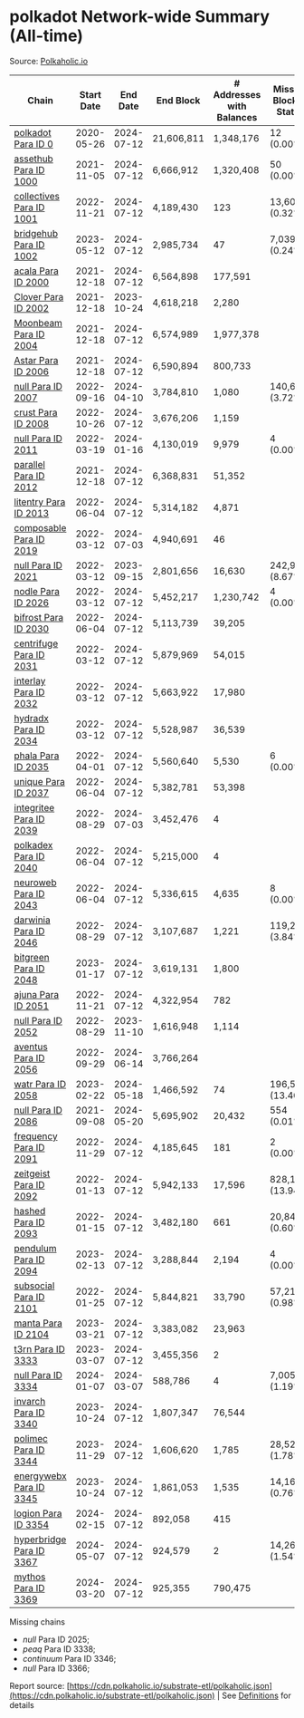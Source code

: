 # polkadot Network-wide Summary (All-time)

Source: [Polkaholic.io](https://polkaholic.io)


| Chain            | Start Date | End Date | End Block | # Addresses with Balances | Missing Blocks / Status |
| ---------------- | ---------- | ---------| --------- | ------------------------- | ----------------------- |
| [polkadot Para ID 0](/polkadot/0-polkadot) | 2020-05-26 | 2024-07-12 | 21,606,811 |  1,348,176 | 12 (0.00%)  |
| [assethub Para ID 1000](/polkadot/1000-assethub) | 2021-11-05 | 2024-07-12 | 6,666,912 |  1,320,408 | 50 (0.00%)  |
| [collectives Para ID 1001](/polkadot/1001-collectives) | 2022-11-21 | 2024-07-12 | 4,189,430 |  123 | 13,601 (0.32%)  |
| [bridgehub Para ID 1002](/polkadot/1002-bridgehub) | 2023-05-12 | 2024-07-12 | 2,985,734 |  47 | 7,039 (0.24%)  |
| [acala Para ID 2000](/polkadot/2000-acala) | 2021-12-18 | 2024-07-12 | 6,564,898 |  177,591 |    |
| [Clover Para ID 2002](/polkadot/2002-clover) | 2021-12-18 | 2023-10-24 | 4,618,218 |  2,280 |    |
| [Moonbeam Para ID 2004](/polkadot/2004-moonbeam) | 2021-12-18 | 2024-07-12 | 6,574,989 |  1,977,378 |    |
| [Astar Para ID 2006](/polkadot/2006-astar) | 2021-12-18 | 2024-07-12 | 6,590,894 |  800,733 |    |
| [null Para ID 2007](/polkadot/2007-kapex) | 2022-09-16 | 2024-04-10 | 3,784,810 |  1,080 | 140,668 (3.72%)  |
| [crust Para ID 2008](/polkadot/2008-crust) | 2022-10-26 | 2024-07-12 | 3,676,206 |  1,159 |    |
| [null Para ID 2011](/polkadot/2011-equilibrium) | 2022-03-19 | 2024-01-16 | 4,130,019 |  9,979 | 4 (0.00%)  |
| [parallel Para ID 2012](/polkadot/2012-parallel) | 2021-12-18 | 2024-07-12 | 6,368,831 |  51,352 |    |
| [litentry Para ID 2013](/polkadot/2013-litentry) | 2022-06-04 | 2024-07-12 | 5,314,182 |  4,871 |    |
| [composable Para ID 2019](/polkadot/2019-composable) | 2022-03-12 | 2024-07-03 | 4,940,691 |  46 |    |
| [null Para ID 2021](/polkadot/2021-efinity) | 2022-03-12 | 2023-09-15 | 2,801,656 |  16,630 | 242,949 (8.67%)  |
| [nodle Para ID 2026](/polkadot/2026-nodle) | 2022-03-12 | 2024-07-12 | 5,452,217 |  1,230,742 | 4 (0.00%)  |
| [bifrost Para ID 2030](/polkadot/2030-bifrost) | 2022-06-04 | 2024-07-12 | 5,113,739 |  39,205 |    |
| [centrifuge Para ID 2031](/polkadot/2031-centrifuge) | 2022-03-12 | 2024-07-12 | 5,879,969 |  54,015 |    |
| [interlay Para ID 2032](/polkadot/2032-interlay) | 2022-03-12 | 2024-07-12 | 5,663,922 |  17,980 |    |
| [hydradx Para ID 2034](/polkadot/2034-hydradx) | 2022-03-12 | 2024-07-12 | 5,528,987 |  36,539 |    |
| [phala Para ID 2035](/polkadot/2035-phala) | 2022-04-01 | 2024-07-12 | 5,560,640 |  5,530 | 6 (0.00%)  |
| [unique Para ID 2037](/polkadot/2037-unique) | 2022-06-04 | 2024-07-12 | 5,382,781 |  53,398 |    |
| [integritee Para ID 2039](/polkadot/2039-integritee) | 2022-08-29 | 2024-07-03 | 3,452,476 |  4 |    |
| [polkadex Para ID 2040](/polkadot/2040-polkadex) | 2022-06-04 | 2024-07-12 | 5,215,000 |  4 |    |
| [neuroweb Para ID 2043](/polkadot/2043-neuroweb) | 2022-06-04 | 2024-07-12 | 5,336,615 |  4,635 | 8 (0.00%)  |
| [darwinia Para ID 2046](/polkadot/2046-darwinia) | 2022-08-29 | 2024-07-12 | 3,107,687 |  1,221 | 119,220 (3.84%)  |
| [bitgreen Para ID 2048](/polkadot/2048-bitgreen) | 2023-01-17 | 2024-07-12 | 3,619,131 |  1,800 |    |
| [ajuna Para ID 2051](/polkadot/2051-ajuna) | 2022-11-21 | 2024-07-12 | 4,322,954 |  782 |    |
| [null Para ID 2052](/polkadot/2052-polkadot-parathread-2052) | 2022-08-29 | 2023-11-10 | 1,616,948 |  1,114 |    |
| [aventus Para ID 2056](/polkadot/2056-aventus) | 2022-09-29 | 2024-06-14 | 3,766,264 |   |    |
| [watr Para ID 2058](/polkadot/2058-watr) | 2023-02-22 | 2024-05-18 | 1,466,592 |  74 | 196,567 (13.40%)  |
| [null Para ID 2086](/polkadot/2086-kilt) | 2021-09-08 | 2024-05-20 | 5,695,902 |  20,432 | 554 (0.01%)  |
| [frequency Para ID 2091](/polkadot/2091-frequency) | 2022-11-29 | 2024-07-12 | 4,185,645 |  181 | 2 (0.00%)  |
| [zeitgeist Para ID 2092](/polkadot/2092-zeitgeist) | 2022-01-13 | 2024-07-12 | 5,942,133 |  17,596 | 828,192 (13.94%)  |
| [hashed Para ID 2093](/polkadot/2093-hashed) | 2022-01-15 | 2024-07-12 | 3,482,180 |  661 | 20,847 (0.60%)  |
| [pendulum Para ID 2094](/polkadot/2094-pendulum) | 2023-02-13 | 2024-07-12 | 3,288,844 |  2,194 | 4 (0.00%)  |
| [subsocial Para ID 2101](/polkadot/2101-subsocial) | 2022-01-25 | 2024-07-12 | 5,844,821 |  33,790 | 57,214 (0.98%)  |
| [manta Para ID 2104](/polkadot/2104-manta) | 2023-03-21 | 2024-07-12 | 3,383,082 |  23,963 |    |
| [t3rn Para ID 3333](/polkadot/3333-t3rn) | 2023-03-07 | 2024-07-12 | 3,455,356 |  2 |    |
| [null Para ID 3334](/polkadot/3334-polkadot-parathread-3334) | 2024-01-07 | 2024-03-07 | 588,786 |  4 | 7,005 (1.19%)  |
| [invarch Para ID 3340](/polkadot/3340-invarch) | 2023-10-24 | 2024-07-12 | 1,807,347 |  76,544 |    |
| [polimec Para ID 3344](/polkadot/3344-polimec) | 2023-11-29 | 2024-07-12 | 1,606,620 |  1,785 | 28,527 (1.78%)  |
| [energywebx Para ID 3345](/polkadot/3345-energywebx) | 2023-10-24 | 2024-07-12 | 1,861,053 |  1,535 | 14,163 (0.76%)  |
| [logion Para ID 3354](/polkadot/3354-logion) | 2024-02-15 | 2024-07-12 | 892,058 |  415 |    |
| [hyperbridge Para ID 3367](/polkadot/3367-hyperbridge) | 2024-05-07 | 2024-07-12 | 924,579 |  2 | 14,262 (1.54%)  |
| [mythos Para ID 3369](/polkadot/3369-mythos) | 2024-03-20 | 2024-07-12 | 925,355 |  790,475 |    |

Missing chains


* *null* Para ID 2025; 
* *peaq* Para ID 3338; 
* *continuum* Para ID 3346; 
* *null* Para ID 3366; 

Report source: [https://cdn.polkaholic.io/substrate-etl/polkaholic.json](https://cdn.polkaholic.io/substrate-etl/polkaholic.json) | See [Definitions](/DEFINITIONS.md) for details
